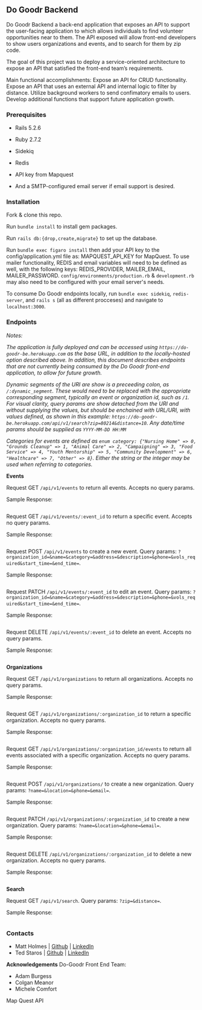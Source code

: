 ## Do Goodr Backend ##
Do Goodr Backend a back-end application that exposes an API to support the user-facing application to which allows individuals to find volunteer opportunities near to them. The API exposed will allow front-end developers to show users organizations and events, and to search for them by zip code.

The goal of this project was to deploy a service-oriented architecture to expose an API that satisfied the front-end team’s requirements.

Main functional accomplishments:
Expose an API for CRUD functionality.
Expose an API that uses an external API and internal logic to filter by distance.
Utilize background workers to send confimatory emails to users.
Develop additional functions that support future application growth.

### Prerequisites ###
- Rails 5.2.6
- Ruby 2.7.2
- Sidekiq
- Redis
- API key from Mapquest

- And a SMTP-configured email server if email support is desired.

### Installation ###
Fork & clone this repo.

Run `bundle install` to install gem packages.

Run `rails db:{drop,create,migrate}` to set up the database.

Run `bundle exec figaro install` then add your API key to the config/application.yml file as: MAPQUEST_API_KEY for MapQuest. To use mailer functionality, REDIS and email variables will need to be defined as well, with the following keys: REDIS_PROVIDER, MAILER_EMAIL, MAILER_PASSWORD. `config/environments/production.rb` & `development.rb` may also need to be configured with your email server's needs.

To consume Do Goodr endpoints locally, run `bundle exec sidekiq`, `redis-server`, and `rails s` (all as different procceses) and navigate to `localhost:3000`. 

### Endpoints ###
*Notes:*

*The application is fully deployed and can be accessed using `https://do-goodr-be.herokuapp.com` as the base URL, in addition to the locally-hosted option described above. In addition, this document describes endpoints that are not currently being consumed by the Do Goodr front-end application, to allow for future growth.*

*Dynamic segments of the URI are show is a preceeding colon, as `/:dynamic_segment`. These would need to be replaced with the appropriate corresponding segment, typically an event or organization id, such as `/1`. For visual clarity, query params are show detached from the URI and without supplying the values, but should be enchained with URL/URI, with values defined, as shown in this example: `https://do-goodr-be.herokuapp.com/api/v1/search?zip=80214&distance=10`. Any date/time params should be supplied as `YYYY-MM-DD HH:MM`*

*Categories for events are defined as `enum category: {"Nursing Home" => 0, "Grounds Cleanup" => 1, "Animal Care" => 2, "Campaigning" => 3, "Food Service" => 4, "Youth Mentorship" => 5, "Community Development" => 6, "Healthcare" => 7, "Other" => 8}`. Either the string or the integer may be used when referring to categories.*

**Events**
  
Request GET `/api/v1/events` to return all events. 
Accepts no query params.
  
Sample Response:

```

```

Request GET `/api/v1/events/:event_id` to return a specific event.
Accepts no query params. 

Sample Response:

```

```

 
Request POST `/api/v1/events` to create a new event.
Query params: `?organization_id=&name=&category=&address=&description=&phone=&vols_required&start_time=&end_time=`.

Sample Response:

```

```

 
Request PATCH `/api/v1/events/:event_id` to edit an event.
Query params: `?organization_id=&name=&category=&address=&description=&phone=&vols_required&start_time=&end_time=`.

Sample Response:

```

```

 
Request DELETE `/api/v1/events/:event_id` to delete an event. 
Accepts no query params.

Sample Response:

```

```

**Organizations**

Request GET `/api/v1/organizations` to return all organizations.
Accepts no query params.

Sample Response:

```

```

 
Request GET `/api/v1/organizations/:organization_id` to return a specific organization.
Accepts no query params.

Sample Response:

```

```


Request GET `/api/v1/organizations/:organization_id/events` to return all events associated with a specific organization.
Accepts no query params.

Sample Response:

```

```


Request POST `/api/v1/organizations/` to create a new organization.
Query params: `?name=&location=&phone=&email=`.

Sample Response:

```

```

 
 
Request PATCH `/api/v1/organizations/:organization_id` to create a new organization.
Query params: `?name=&location=&phone=&email=`.

Sample Response:

```

```

 
Request DELETE `/api/v1/organizations/:organization_id` to delete a new organization.
Accepts no query params.

Sample Response:

```

```


**Search**

Request GET `/api/v1/search`.
Query params: `?zip=&distance=`.
 
Sample Response:

```

```
 

### Contacts ###
- Matt Holmes     |  [Github](https://github.com/matthewjholmes)   |   [LinkedIn](https://www.linkedin.com/in/matthew-j-holmes/)
- Ted Staros      |  [Github](https://github.com/matthewjholmes)   |   [LinkedIn](https://www.linkedin.com/in/ted-staros/)

**Acknowledgements**
Do-Goodr Front End Team:
- Adam Burgess
- Colgan Meanor
- Michele Comfort

Map Quest API


